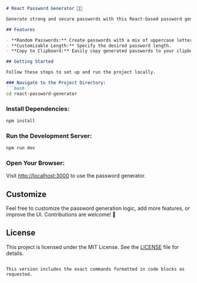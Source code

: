 

```markdown
# React Password Generator 🔐💡

Generate strong and secure passwords with this React-based password generator.

## Features

- **Random Passwords:** Create passwords with a mix of uppercase letters, lowercase letters, numbers, and special characters.
- **Customizable Length:** Specify the desired password length.
- **Copy to Clipboard:** Easily copy generated passwords to your clipboard.

## Getting Started

Follow these steps to set up and run the project locally.

### Navigate to the Project Directory:
```bash
cd react-password-generator
```

### Install Dependencies:
```bash
npm install
```

### Run the Development Server:
```bash
npm run dev
```

### Open Your Browser:
Visit [http://localhost:3000](http://localhost:3000) to use the password generator.

## Customize

Feel free to customize the password generation logic, add more features, or improve the UI. Contributions are welcome! 🚀

## License

This project is licensed under the MIT License. See the [LICENSE](./LICENSE) file for details.
```

This version includes the exact commands formatted in code blocks as requested.
